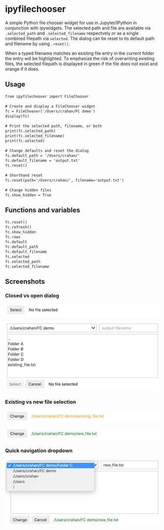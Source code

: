 # ipyfilechooser

A simple Python file chooser widget for use in Jupyter/IPython in conjunction with ipywidgets. The selected path and file are available via `.selected_path` and `.selected_filename` respectvely or as a single combined filepath via `selected`. The dialog can be reset to its default path and filename by using `.reset()`. 

When a typed filename matches an existing file entry in the current folder the entry will be highlighted. To emphasize the risk of overwriting existing files, the selected filepath is displayed in green if the file does not exist and orange if it does.

## Usage

```
from ipyfilechooser import FileChooser

# Create and display a FileChooser widget
fc = FileChooser('/Users/crahan/FC demo')
display(fc)

# Print the selected path, filename, or both
print(fc.selected_path)
print(fc.selected_filename)
print(fc.selected)

# Change defaults and reset the dialog
fc.default_path = '/Users/crahan/'
fc.default_filename = 'output.txt'
fc.reset()

# Shorthand reset
fc.reset(path='/Users/crahan/', filename='output.txt')

# Change hidden files
fc.show_hidden = True
```

## Functions and variables

```
fc.reset()
fc.refresh()
fc.show_hidden
fc.rows
fc.default
fc.default_path
fc.default_filename
fc.selected
fc.selected_path
fc.selected_filename
```

## Screenshots

### Closed vs open dialog

![Screenshot 1](screenshots/FileChooser_screenshot_1.png)

![Screenshot 2](screenshots/FileChooser_screenshot_2.png)

### Existing vs new file selection

![Screenshot 3](screenshots/FileChooser_screenshot_3.png)

![Screenshot 4](screenshots/FileChooser_screenshot_4.png)

### Quick navigation dropdown

![Screenshot 5](screenshots/FileChooser_screenshot_5.png)
